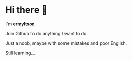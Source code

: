 # Hi there 👋

I'm **ermyltsor**.

Join Github to do anything I want to do.

Just a noob, maybe with some mistakes and poor English.

Still learning...
